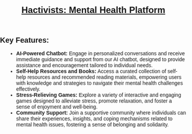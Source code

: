 <meta charset="UTF-8">
<meta name="viewport" content="width=device-width, initial-scale=1.0">
<title>Hactivists: Mental Health Platform</title>
<style>
    body {
        font-family: Arial, sans-serif;
        margin: 0;
        padding: 0;
    }
    h1 {
        font-size: 24px;
        font-weight: bold;
        text-decoration: underline;
    }
    h2 {
        font-size: 20px;
        font-weight: bold;
        margin-top: 20px;
    }
    ul {
        list-style-type: disc;
        margin-left: 20px;
    }
</style>

<header>
    <h1>Hactivists: Mental Health Platform</h1>
</header>
<section>
    <h2>Key Features:</h2>
    <ul>
        <li><strong>AI-Powered Chatbot:</strong> Engage in personalized conversations and receive immediate guidance and support from our AI chatbot, designed to provide assistance and encouragement tailored to individual needs.</li>
        <li><strong>Self-Help Resources and Books:</strong> Access a curated collection of self-help resources and recommended reading materials, empowering users with knowledge and strategies to navigate their mental health challenges effectively.</li>
        <li><strong>Stress-Relieving Games:</strong> Explore a variety of interactive and engaging games designed to alleviate stress, promote relaxation, and foster a sense of enjoyment and well-being.</li>
        <li><strong>Community Support:</strong> Join a supportive community where individuals can share their experiences, insights, and coping mechanisms related to mental health issues, fostering a sense of belonging and solidarity.</li>
    </ul>
</section>

